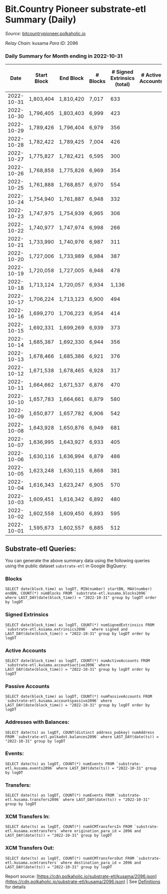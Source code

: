 # Bit.Country Pioneer substrate-etl Summary (Daily)

_Source_: [bitcountrypioneer.polkaholic.io](https://bitcountrypioneer.polkaholic.io)

*Relay Chain*: kusama
*Para ID*: 2096



### Daily Summary for Month ending in 2022-10-31


| Date | Start Block | End Block | # Blocks | # Signed Extrinsics (total) | # Active Accounts | # Passive | # New | # Addresses with Balances | # Events | # Transfers | # XCM Transfers In | # XCM Transfers Out | Issues | 
| ---- | ----------- | --------- | -------- | --------------------------- | ----------------- | --------- | ----- | ------------------------- | -------- | ----------- | ------------------ | ------------------- | ------ |
| 2022-10-31 | 1,803,404 | 1,810,420 | 7,017 | 633 |  |  |  | 23,314 | 25,991 | 6,577 ($32,972.64) | 1 ($0.12) | 1 ($0.19) |  |
| 2022-10-30 | 1,796,405 | 1,803,403 | 6,999 | 423 |  |  |  |  | 23,616 | 6,137 ($20,980.35) |   |   |  |
| 2022-10-29 | 1,789,426 | 1,796,404 | 6,979 | 356 |  |  |  |  | 23,157 | 6,259 ($188,649.49) |   |   |  |
| 2022-10-28 | 1,782,422 | 1,789,425 | 7,004 | 426 |  |  |  |  | 23,970 | 6,267 ($36,794.53) |   |   |  |
| 2022-10-27 | 1,775,827 | 1,782,421 | 6,595 | 300 |  |  |  |  | 21,702 | 5,529 ($252,854.08) |   |   |  |
| 2022-10-26 | 1,768,858 | 1,775,826 | 6,969 | 354 |  |  |  |  | 23,402 | 6,066 ($1,143,706.63) | 1 ($0.04) | 1 ($0.08) |  |
| 2022-10-25 | 1,761,888 | 1,768,857 | 6,970 | 554 |  |  |  |  | 25,145 | 6,622 ($3,507,301.11) |   |   |  |
| 2022-10-24 | 1,754,940 | 1,761,887 | 6,948 | 332 |  |  |  |  | 22,883 | 5,944 ($40,300.08) |   |   |  |
| 2022-10-23 | 1,747,975 | 1,754,939 | 6,965 | 306 |  |  |  |  | 22,145 | 5,586 ($56,609.62) |   |   |  |
| 2022-10-22 | 1,740,977 | 1,747,974 | 6,998 | 266 |  |  |  |  | 21,906 | 5,609 ($81,683.09) | 1 ($1.94) | 1 ($0.15) |  |
| 2022-10-21 | 1,733,990 | 1,740,976 | 6,987 | 311 |  |  |  |  | 22,474 | 5,663 ($1,221,513.31) |   |   |  |
| 2022-10-20 | 1,727,006 | 1,733,989 | 6,984 | 387 |  |  |  |  | 23,750 | 6,379 ($15,791.66) |   |   |  |
| 2022-10-19 | 1,720,058 | 1,727,005 | 6,948 | 478 |  |  |  |  | 24,720 | 6,483 ($1,892,567.70) |   |   |  |
| 2022-10-18 | 1,713,124 | 1,720,057 | 6,934 | 1,136 |  |  |  |  | 30,585 | 7,097 ($128,618.38) |   |   |  |
| 2022-10-17 | 1,706,224 | 1,713,123 | 6,900 | 494 |  |  |  | 23,053 | 24,889 | 6,846 ($53,976.12) |   |   |  |
| 2022-10-16 | 1,699,270 | 1,706,223 | 6,954 | 414 |  |  |  |  | 23,858 | 6,331 ($16,471.65) |   |   |  |
| 2022-10-15 | 1,692,331 | 1,699,269 | 6,939 | 373 |  |  |  | 23,002 | 23,487 | 6,192 ($8,076.39) |   |   |  |
| 2022-10-14 | 1,685,387 | 1,692,330 | 6,944 | 356 |  |  |  | 22,996 | 23,487 | 6,464 ($13,906.92) |   |   |  |
| 2022-10-13 | 1,678,466 | 1,685,386 | 6,921 | 376 |  |  |  | 22,986 | 23,147 | 6,229 ($49,119.87) |   |   |  |
| 2022-10-12 | 1,671,538 | 1,678,465 | 6,928 | 317 |  |  |  | 22,977 | 22,393 | 5,908 ($30,305.79) | 2 ($0.89) | 1 ($0.16) |  |
| 2022-10-11 | 1,664,662 | 1,671,537 | 6,876 | 470 |  |  |  | 22,940 | 23,849 | 6,656 ($110,293.96) |   |   |  |
| 2022-10-10 | 1,657,783 | 1,664,661 | 6,879 | 580 |  |  |  | 22,927 | 24,647 | 6,620 ($357,999.89) |   |   |  |
| 2022-10-09 | 1,650,877 | 1,657,782 | 6,906 | 542 |  |  |  | 22,900 | 24,406 | 6,571 ($76,727.29) |   |   |  |
| 2022-10-08 | 1,643,928 | 1,650,876 | 6,949 | 681 |  |  |  | 22,869 | 25,027 | 6,545 ($69,184.02) |   |   |  |
| 2022-10-07 | 1,636,995 | 1,643,927 | 6,933 | 405 |  |  |  | 22,859 | 23,452 | 6,443 ($62,845.42) | 1 ($0.50) |   |  |
| 2022-10-06 | 1,630,116 | 1,636,994 | 6,879 | 486 |  |  |  | 22,842 | 24,040 | 6,531 ($46,624.06) | 1 ($0.41) |   |  |
| 2022-10-05 | 1,623,248 | 1,630,115 | 6,868 | 381 |  |  |  | 22,822 | 22,987 | 6,107 ($71,055.68) |   |   |  |
| 2022-10-04 | 1,616,343 | 1,623,247 | 6,905 | 570 |  |  |  | 22,787 | 25,105 | 6,616 ($60,884.05) |   |   |  |
| 2022-10-03 | 1,609,451 | 1,616,342 | 6,892 | 480 |  |  |  |  | 23,787 | 6,526 ($250,957.77) |   |   |  |
| 2022-10-02 | 1,602,558 | 1,609,450 | 6,893 | 595 |  |  |  |  | 25,054 | 6,893 ($1,059,776.37) |   |   |  |
| 2022-10-01 | 1,595,673 | 1,602,557 | 6,885 | 512 |  |  |  |  | 24,173 | 6,609 ($61,428.84) |   |   |  |

## Substrate-etl Queries:
You can generate the above summary data using the following queries using the public dataset `substrate-etl` in Google BigQuery:


### Blocks
```
SELECT date(block_time) as logDT, MIN(number) startBN, MAX(number) endBN, COUNT(*) numBlocks FROM `substrate-etl.kusama.blocks2096`  where LAST_DAY(date(block_time)) = "2022-10-31" group by logDT order by logDT
```


### Signed Extrinsics
```
SELECT date(block_time) as logDT, COUNT(*) numSignedExtrinsics FROM `substrate-etl.kusama.extrinsics2096`  where signed and LAST_DAY(date(block_time)) = "2022-10-31" group by logDT order by logDT
```


### Active Accounts
```
SELECT date(block_time) as logDT, COUNT(*) numActiveAccounts FROM `substrate-etl.kusama.accountsactive2096` where LAST_DAY(date(block_time)) = "2022-10-31" group by logDT order by logDT
```


### Passive Accounts
```
SELECT date(block_time) as logDT, COUNT(*) numPassiveAccounts FROM `substrate-etl.kusama.accountspassive2096` where LAST_DAY(date(block_time)) = "2022-10-31" group by logDT order by logDT
```


### Addresses with Balances:
```
SELECT date(ts) as logDT, COUNT(distinct address_pubkey) numAddress FROM `substrate-etl.polkadot.balances2096` where LAST_DAY(date(ts)) = "2022-10-31" group by logDT
```


### Events:
```
SELECT date(ts) as logDT, COUNT(*) numEvents FROM `substrate-etl.kusama.events2096` where LAST_DAY(date(ts)) = "2022-10-31" group by logDT
```


### Transfers:
```
SELECT date(ts) as logDT, COUNT(*) numEvents FROM `substrate-etl.kusama.transfers2096` where LAST_DAY(date(ts)) = "2022-10-31" group by logDT
```


### XCM Transfers In:
```
SELECT date(ts) as logDT, COUNT(*) numXCMTransfersIn FROM `substrate-etl.kusama.xcmtransfers` where origination_para_id = 2096 and LAST_DAY(date(ts)) = "2022-10-31" group by logDT
```


### XCM Transfers Out:
```
SELECT date(ts) as logDT, COUNT(*) numXCMTransfersOut FROM `substrate-etl.kusama.xcmtransfers` where destination_para_id = 2096 and LAST_DAY(date(ts)) = "2022-10-31" group by logDT
```



Report source: [https://cdn.polkaholic.io/substrate-etl/kusama/2096.json](https://cdn.polkaholic.io/substrate-etl/kusama/2096.json) | See [Definitions](/DEFINITIONS.md) for details
